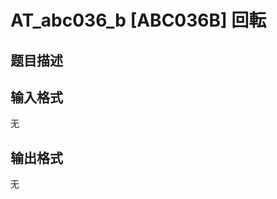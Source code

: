 # AT_abc036_b [ABC036B] 回転

## 题目描述

[problemUrl]: https://atcoder.jp/contests/abc036/tasks/abc036_b

## 输入格式

无

## 输出格式

无